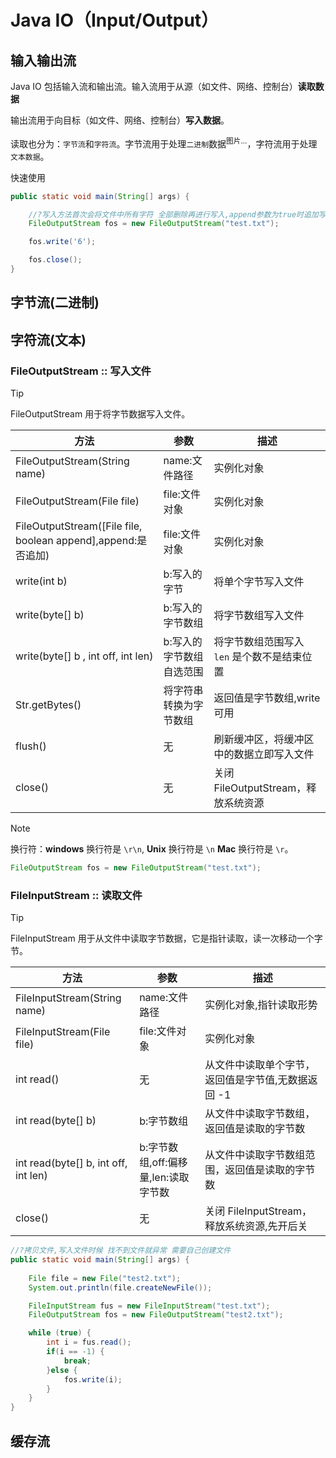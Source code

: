 # Java IO（Input/Output）

## 输入输出流

Java IO 包括输入流和输出流。输入流用于从源（如文件、网络、控制台）**读取数据**

输出流用于向目标（如文件、网络、控制台）**写入数据**。

读取也分为：`字节流`和`字符流`。字节流用于处理`二进制`数据<sup>图片...</sup>，字符流用于处理 `文本数据`。

快速使用

```java
public static void main(String[] args) {

    //?写入方法首次会将文件中所有字符 全部删除再进行写入,append参数为true时追加写入,就不会删除原有内容
    FileOutputStream fos = new FileOutputStream("test.txt");

    fos.write('6');

    fos.close();
}
```

## 字节流(二进制)

## 字符流(文本)

### FileOutputStream :: 写入文件

> [!TIP]
> FileOutputStream 用于将字节数据写入文件。

| 方法                                                          | 参数                     | 描述                                        |
| ------------------------------------------------------------- | ------------------------ | ------------------------------------------- |
| FileOutputStream(String name)                                 | name:文件路径            | 实例化对象                                  |
| FileOutputStream(File file)                                   | file:文件对象            | 实例化对象                                  |
| FileOutputStream([File file, boolean append],append:是否追加) | file:文件对象            | 实例化对象                                  |
| write(int b)                                                  | b:写入的字节             | 将单个字节写入文件                          |
| write(byte[] b)                                               | b:写入的字节数组         | 将字节数组写入文件                          |
| write(byte[] b , int off, int len)                            | b:写入的字节数组自选范围 | 将字节数组范围写入 `len` 是个数不是结束位置 |
| Str.getBytes()                                                | 将字符串转换为字节数组   | 返回值是字节数组,write 可用                 |
| flush()                                                       | 无                       | 刷新缓冲区，将缓冲区中的数据立即写入文件    |
| close()                                                       | 无                       | 关闭 FileOutputStream，释放系统资源         |

> [!NOTE]
> 换行符：**windows** 换行符是 `\r\n`, **Unix** 换行符是 `\n` **Mac** 换行符是 `\r`。

```java
FileOutputStream fos = new FileOutputStream("test.txt");
```

### FileInputStream :: 读取文件

> [!TIP]
> FileInputStream 用于从文件中读取字节数据，它是指针读取，读一次移动一个字节。

| 方法                                 | 参数                                 | 描述                                               |
| ------------------------------------ | ------------------------------------ | -------------------------------------------------- |
| FileInputStream(String name)         | name:文件路径                        | 实例化对象,指针读取形势                            |
| FileInputStream(File file)           | file:文件对象                        | 实例化对象                                         |
| int read()                           | 无                                   | 从文件中读取单个字节，返回值是字节值,无数据返回 -1 |
| int read(byte[] b)                   | b:字节数组                           | 从文件中读取字节数组，返回值是读取的字节数         |
| int read(byte[] b, int off, int len) | b:字节数组,off:偏移量,len:读取字节数 | 从文件中读取字节数组范围，返回值是读取的字节数     |
| close()                              | 无                                   | 关闭 FileInputStream，释放系统资源,先开后关        |

```java
//?拷贝文件,写入文件时候 找不到文件就异常 需要自己创建文件
public static void main(String[] args) {
    
    File file = new File("test2.txt");
    System.out.println(file.createNewFile());

    FileInputStream fus = new FileInputStream("test.txt");
    FileOutputStream fos = new FileOutputStream("test2.txt");

    while (true) {
        int i = fus.read();
        if(i == -1) {
            break;
        }else {
            fos.write(i);
        }
    }
}
  ```

## 缓存流

